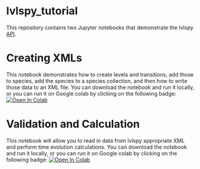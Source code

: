 # lvlspy_tutorial
This repository contains two Jupyter notebooks that demonstrate the lvlspy [API](https://lvlspy.readthedocs.io/en/latest/lvlspy.html). 

# Creating XMLs
This notebook demonstrates how to create levels and transitions, add those to species, add the species to a species collection, and then how to write those data to an XML file.  You can download the notebook and run it locally, or you can run it on Google colab by clicking on the following badge: [![Open In Colab](https://colab.research.google.com/assets/colab-badge.svg)](https://colab.research.google.com/github/jaadt7/lvlspy_tutorial/blob/master/create_xml_notebook.ipynb)

# Validation and Calculation
This notebook will allow you to read in data from lvlspy appropriate XML and perform time evolution calculations. You can download the notebook and run it locally, or you can run it on Google colab by clicking on the following badge: [![Open In Colab](https://colab.research.google.com/assets/colab-badge.svg)](https://colab.research.google.com/github/jaadt7/lvlspy_tutorial/blob/master/validate_and_calculate.ipynb)

